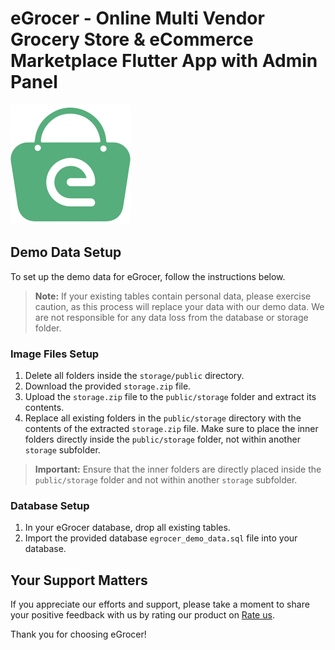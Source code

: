 # eGrocer - Online Multi Vendor Grocery Store & eCommerce Marketplace Flutter App with Admin Panel

![eGrocer Logo](logo.png)

## Demo Data Setup

To set up the demo data for eGrocer, follow the instructions below.

> **Note:** If your existing tables contain personal data, please exercise caution, as this process will replace your data with our demo data. We are not responsible for any data loss from the database or storage folder.

### Image Files Setup

1. Delete all folders inside the `storage/public` directory.
2. Download the provided `storage.zip` file.
3. Upload the `storage.zip` file to the `public/storage` folder and extract its contents.
4. Replace all existing folders in the `public/storage` directory with the contents of the extracted `storage.zip` file. Make sure to place the inner folders directly inside the `public/storage` folder, not within another `storage` subfolder.

> **Important:** Ensure that the inner folders are directly placed inside the `public/storage` folder and not within another `storage` subfolder.

### Database Setup

1. In your eGrocer database, drop all existing tables.
2. Import the provided database `egrocer_demo_data.sql` file  into your database.

## Your Support Matters

If you appreciate our efforts and support, please take a moment to share your positive feedback with us by rating our product on [Rate us](https://codecanyon.net/downloads).

Thank you for choosing eGrocer!